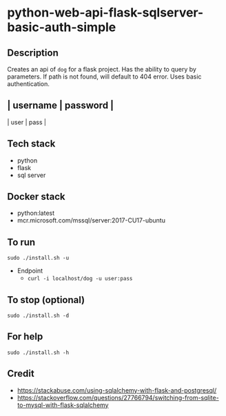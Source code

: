 # python-web-api-flask-sqlserver-basic-auth-simple

## Description
Creates an api of `dog` for a flask project.
Has the ability to query by parameters.
If path is not found, will default to 404 error.
Uses basic authentication.

| username | password |
-----------------------
| user | pass |

## Tech stack
- python
- flask
- sql server

## Docker stack
- python:latest
- mcr.microsoft.com/mssql/server:2017-CU17-ubuntu

## To run
`sudo ./install.sh -u`
- Endpoint
  - `curl -i localhost/dog -u user:pass`

## To stop (optional)
`sudo ./install.sh -d`

## For help
`sudo ./install.sh -h`

## Credit
- https://stackabuse.com/using-sqlalchemy-with-flask-and-postgresql/
- https://stackoverflow.com/questions/27766794/switching-from-sqlite-to-mysql-with-flask-sqlalchemy
